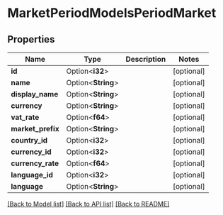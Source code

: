 # MarketPeriodModelsPeriodMarket

## Properties

Name | Type | Description | Notes
------------ | ------------- | ------------- | -------------
**id** | Option<**i32**> |  | [optional]
**name** | Option<**String**> |  | [optional]
**display_name** | Option<**String**> |  | [optional]
**currency** | Option<**String**> |  | [optional]
**vat_rate** | Option<**f64**> |  | [optional]
**market_prefix** | Option<**String**> |  | [optional]
**country_id** | Option<**i32**> |  | [optional]
**currency_id** | Option<**i32**> |  | [optional]
**currency_rate** | Option<**f64**> |  | [optional]
**language_id** | Option<**i32**> |  | [optional]
**language** | Option<**String**> |  | [optional]

[[Back to Model list]](../README.md#documentation-for-models) [[Back to API list]](../README.md#documentation-for-api-endpoints) [[Back to README]](../README.md)


